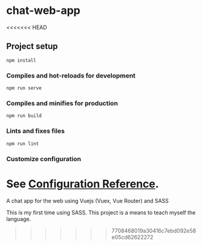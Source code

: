 # chat-web-app
<<<<<<< HEAD

## Project setup
```
npm install
```

### Compiles and hot-reloads for development
```
npm run serve
```

### Compiles and minifies for production
```
npm run build
```

### Lints and fixes files
```
npm run lint
```

### Customize configuration
See [Configuration Reference](https://cli.vuejs.org/config/).
=======
A chat app for the web using Vuejs (Vuex, Vue Router) and SASS

This is my first time using SASS. This project is a means to teach myself the language.
>>>>>>> 7708468019a30416c7ebd092e58e05cd62622272
